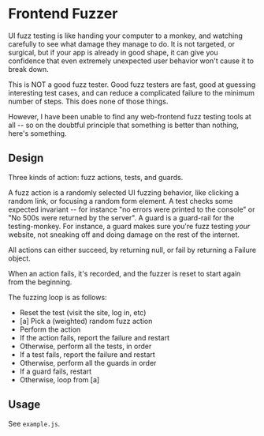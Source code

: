 # Frontend Fuzzer

UI fuzz testing is like handing your computer to a monkey, and watching carefully to see what damage they manage to do. It is not targeted, or surgical, but if your app is already in good shape, it can give you confidence that even extremely unexpected user behavior won't cause it to break down.

This is NOT a good fuzz tester. Good fuzz testers are fast, good at guessing interesting test cases, and can reduce a complicated failure to the minimum number of steps. This does none of those things.

However, I have been unable to find any web-frontend fuzz testing tools at all -- so on the doubtful principle that something is better than nothing, here's something.

## Design

Three kinds of action: fuzz actions, tests, and guards.

A fuzz action is a randomly selected UI fuzzing behavior, like clicking a random link, or focusing a random form element.
A test checks some expected invariant -- for instance "no errors were printed to the console" or "No 500s were returned by the server".
A guard is a guard-rail for the testing-monkey. For instance, a guard makes sure you're fuzz testing *your* website, not sneaking off and doing damage on the rest of the internet.

All actions can either succeed, by returning null, or fail by returning a Failure object.

When an action fails, it's recorded, and the fuzzer is reset to start again from the beginning.

The fuzzing loop is as follows:
* Reset the test (visit the site, log in, etc)
* [a] Pick a (weighted) random fuzz action
* Perform the action
* If the action fails, report the failure and restart
* Otherwise, perform all the tests, in order
* If a test fails, report the failure and restart
* Otherwise, perform all the guards in order
* If a guard fails, restart
* Otherwise, loop from [a]

## Usage

See `example.js`.
